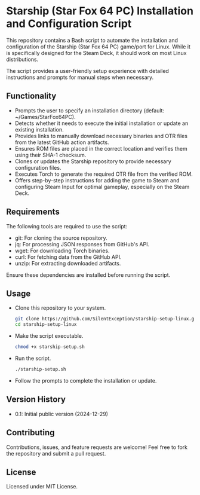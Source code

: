 # Starship (Star Fox 64 PC) Installation and Configuration Script

This repository contains a Bash script to automate the installation and configuration of the Starship (Star Fox 64 PC) game/port for Linux. While it is specifically designed for the Steam Deck, it should work on most Linux distributions.

The script provides a user-friendly setup experience with detailed instructions and prompts for manual steps when necessary.

## Functionality

* Prompts the user to specify an installation directory (default: ~/Games/StarFox64PC).
* Detects whether it needs to execute the initial installation or update an existing installation.
* Provides links to manually download necessary binaries and OTR files from the latest GitHub action artifacts.
* Ensures ROM files are placed in the correct location and verifies them using their SHA-1 checksum.
* Clones or updates the Starship repository to provide necessary configuration files.
* Executes Torch to generate the required OTR file from the verified ROM.
* Offers step-by-step instructions for adding the game to Steam and configuring Steam Input for optimal gameplay, especially on the Steam Deck.

## Requirements

The following tools are required to use the script:
* git: For cloning the source repository.
* jq: For processing JSON responses from GitHub's API.
* wget: For downloading Torch binaries.
* curl: For fetching data from the GitHub API.
* unzip: For extracting downloaded artifacts.

Ensure these dependencies are installed before running the script.

## Usage

* Clone this repository to your system.
  ```bash
  git clone https://github.com/SilentException/starship-setup-linux.git
  cd starship-setup-linux
  ```
* Make the script executable.
  ```bash
  chmod +x starship-setup.sh
  ```
* Run the script.
  ```bash
  ./starship-setup.sh
  ```
* Follow the prompts to complete the installation or update.

## Version History

* 0.1: Initial public version (2024-12-29)

## Contributing

Contributions, issues, and feature requests are welcome! Feel free to fork the repository and submit a pull request.

## License

Licensed under MIT License.
